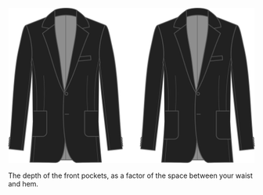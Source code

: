 
![Profondeur des poches avant](frontpocketdepth.svg)

The depth of the front pockets, as a factor of the space between your waist and hem.
